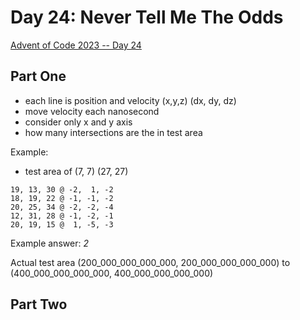 # Day 24: Never Tell Me The Odds

[Advent of Code 2023 -- Day 24](https://adventofcode.com/2023/day/24)

## Part One

- each line is position and velocity (x,y,z) (dx, dy, dz)
- move velocity each nanosecond
- consider only x and y axis
- how many intersections are the in test area

Example:
- test area of (7, 7) (27, 27)

```
19, 13, 30 @ -2,  1, -2
18, 19, 22 @ -1, -1, -2
20, 25, 34 @ -2, -2, -4
12, 31, 28 @ -1, -2, -1
20, 19, 15 @  1, -5, -3
```

Example answer: _2_

Actual test area (200_000_000_000_000, 200_000_000_000_000) to (400_000_000_000_000, 400_000_000_000_000)

## Part Two